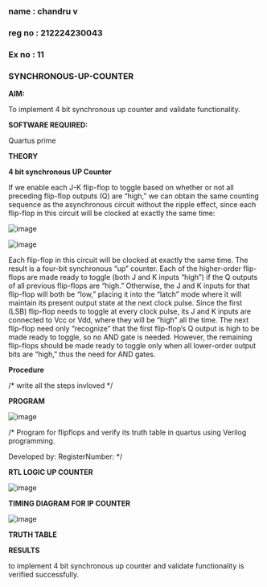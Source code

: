 ### name : chandru v
### reg no : 212224230043
### Ex no : 11
### SYNCHRONOUS-UP-COUNTER

**AIM:**

To implement 4 bit synchronous up counter and validate functionality.

**SOFTWARE REQUIRED:**

Quartus prime

**THEORY**

**4 bit synchronous UP Counter**

If we enable each J-K flip-flop to toggle based on whether or not all preceding flip-flop outputs (Q) are “high,” we can obtain the same counting sequence as the asynchronous circuit without the ripple effect, since each flip-flop in this circuit will be clocked at exactly the same time:

![image](https://github.com/naavaneetha/SYNCHRONOUS-UP-COUNTER/assets/154305477/d5db3fa0-e413-404c-b80e-b2f39d82e7e8)


![image](https://github.com/naavaneetha/SYNCHRONOUS-UP-COUNTER/assets/154305477/52cb61eb-d04b-442d-810c-31185a68410b)

Each flip-flop in this circuit will be clocked at exactly the same time.
The result is a four-bit synchronous “up” counter. Each of the higher-order flip-flops are made ready to toggle (both J and K inputs “high”) if the Q outputs of all previous flip-flops are “high.”
Otherwise, the J and K inputs for that flip-flop will both be “low,” placing it into the “latch” mode where it will maintain its present output state at the next clock pulse.
Since the first (LSB) flip-flop needs to toggle at every clock pulse, its J and K inputs are connected to Vcc or Vdd, where they will be “high” all the time.
The next flip-flop need only “recognize” that the first flip-flop’s Q output is high to be made ready to toggle, so no AND gate is needed.
However, the remaining flip-flops should be made ready to toggle only when all lower-order output bits are “high,” thus the need for AND gates.

**Procedure**

/* write all the steps invloved */

**PROGRAM**

![image](https://github.com/user-attachments/assets/521d3525-05a8-4ae7-9034-3635e16780ea)


/* Program for flipflops and verify its truth table in quartus using Verilog programming. 

Developed by: RegisterNumber:
*/

**RTL LOGIC UP COUNTER**

![image](https://github.com/user-attachments/assets/1e55f66f-400e-4388-8106-1411e1170ded)

**TIMING DIAGRAM FOR IP COUNTER**

![image](https://github.com/user-attachments/assets/360d76e7-80b7-4b58-a0d0-926ad16dcaa6)

**TRUTH TABLE**

**RESULTS**

to implement 4 bit synchronous up counter and validate functionality is verified successfully.
